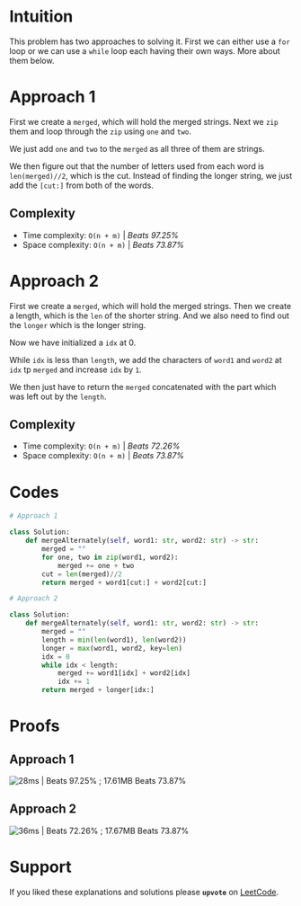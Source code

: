 # Intuition
This problem has two approaches to solving it. First we can either use a `for` loop or we can use a `while` loop each having their own ways. More about them below.

# Approach 1
First we create  a `merged`, which will hold the merged strings.
Next we `zip` them and loop through the `zip` using `one` and `two`.

We just add `one` and `two` to the `merged` as all three of them are strings.

We then figure out that the number of letters used from each word is `len(merged)//2`, which is the cut.
Instead of finding the longer string, we just add the `[cut:]` from both of the words.

## Complexity
- Time complexity: `O(n + m)` | *Beats 97.25%*
- Space complexity: `O(n + m)` | *Beats 73.87%*

# Approach 2
First we create  a `merged`, which will hold the merged strings.
Then we create a length, which is the `len` of the shorter string.
And we also need to find out the `longer` which is the longer string.

Now we have initialized a `idx` at 0.

While `idx` is less than `length`, we add the characters of `word1` and `word2` at `idx` tp `merged` and increase `idx` by `1`.

We then just have to return the `merged` concatenated with the part which was left out by the `length`.

## Complexity
- Time complexity: `O(n + m)` | *Beats 72.26%*
- Space complexity: `O(n + m)` | *Beats 73.87%*

# Codes
```Python
# Approach 1

class Solution:
    def mergeAlternately(self, word1: str, word2: str) -> str:
        merged = ""
        for one, two in zip(word1, word2):
            merged += one + two
        cut = len(merged)//2
        return merged + word1[cut:] + word2[cut:]
```
```Python
# Approach 2

class Solution:
    def mergeAlternately(self, word1: str, word2: str) -> str:
        merged = ""
        length = min(len(word1), len(word2))
        longer = max(word1, word2, key=len)
        idx = 0
        while idx < length:
            merged += word1[idx] + word2[idx]
            idx += 1
        return merged + longer[idx:]
```

# Proofs

## Approach 1

![28ms | Beats 97.25% ; 17.61MB Beats 73.87%](https://assets.leetcode.com/users/images/80b41b94-9f6d-4d50-85f3-9bf4937317f0_1742902605.79444.png)

## Approach 2

![36ms | Beats 72.26% ; 17.67MB Beats 73.87%](https://assets.leetcode.com/users/images/2e3993d0-34af-40f6-82a4-021d2809cd20_1742902637.1713815.png)

# Support

If you liked these explanations and solutions please **`upvote`** on [LeetCode](https://leetcode.com/problems/merge-strings-alternately/solutions/6577845/2-approaches-for-merge-strings-alternate-pl1y/).
